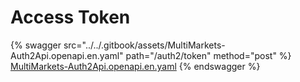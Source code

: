 # Access Token

{% swagger src="../../.gitbook/assets/MultiMarkets-Auth2Api.openapi.en.yaml" path="/auth2/token" method="post" %}
[MultiMarkets-Auth2Api.openapi.en.yaml](../../.gitbook/assets/MultiMarkets-Auth2Api.openapi.en.yaml)
{% endswagger %}
